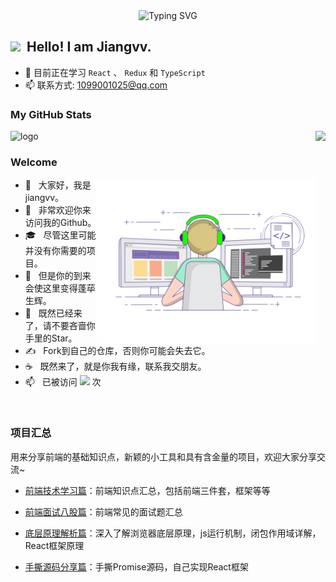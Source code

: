 <!--
**jiangwayway/jiangwayway** is a ✨ _special_ ✨ repository because its `README.md` (this file) appears on your GitHub profile.

Here are some ideas to get you started:

- 🔭 I’m currently working on ...
- 🌱 I’m currently learning ...
- 👯 I’m looking to collaborate on ...
- 🤔 I’m looking for help with ...
- 💬 Ask me about ...
- 📫 How to reach me: ...
- 😄 Pronouns: ...
- ⚡ Fun fact: ...
-->



<div align="center">
    <img src="https://readme-typing-svg.demolab.com?font=Fira+Code&pause=1000&color=024EF7&width=435&lines=热爱可抵岁月漫长！;让正确的事情持续发生！&center=true&size=27" alt="Typing SVG" height="180" />
</div>

<h2> <img src="https://emojis.slackmojis.com/emojis/images/1531849430/4246/blob-sunglasses.gif?1531849430" width="30"/>  &nbsp;Hello! I am Jiangvv.</h2>

- 🌱 目前正在学习 `React` 、 `Redux` 和 `TypeScript`
- 📫 联系方式: 1099001025@qq.com
<h3>My GitHub Stats</h3>
<div  align="left">
    <img src="https://github-readme-stats.vercel.app/api?username=jiangwayway&show_icons=true&theme=transparent" alt="logo" height="180"/> 
    <img src="https://stats.justsong.cn/api/github?username=jiangwayway" height="180" align="right"/>
</div>

<h3>Welcome</h3>

<img align="right" alt="GIF" src="https://raw.githubusercontent.com/jiangwayway/Pictures/refs/heads/master/gif3.gif" width="350"/>
<!-- <img align="right" alt="GIF" src="https://raw.githubusercontent.com/devSouvik/devSouvik/master/gif3.gif" width="350"/> -->

- 🔭 &nbsp; 大家好，我是jiangvv。
- 🤔 &nbsp; 非常欢迎你来访问我的Github。
- 🎓 &nbsp; 尽管这里可能并没有你需要的项目。
- 💼 &nbsp; 但是你的到来会使这里变得蓬荜生辉。
- 🌱 &nbsp; 既然已经来了，请不要吝啬你手里的Star。
- ✍️ &nbsp; Fork到自己的仓库，否则你可能会失去它。
- ☕ &nbsp; 既然来了，就是你我有缘，联系我交朋友。
- 📫 &nbsp; 已被访问 <img src="https://profile-counter.glitch.me/jiangwayway/count.svg" height="20" /> 次
</br>

<h3>项目汇总</h3>
用来分享前端的基础知识点，新颖的小工具和具有含金量的项目，欢迎大家分享交流~

- [前端技术学习篇](https://github.com/jiangwayway/Web-learning)：前端知识点汇总，包括前端三件套，框架等等

- [前端面试八股篇](https://github.com/jiangwayway/Interview)：前端常见的面试题汇总

- [底层原理解析篇](https://jiangwayway.github.io/)：深入了解浏览器底层原理，js运行机制，闭包作用域详解，React框架原理

- [手撕源码分享篇](https://jiangwayway.github.io/)：手撕Promise源码，自己实现React框架
